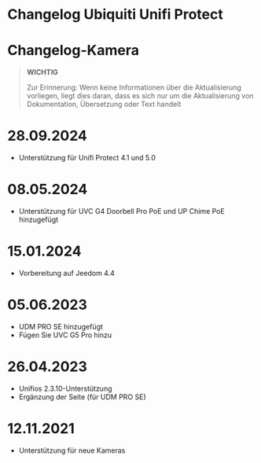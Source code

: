 # Changelog Ubiquiti Unifi Protect

# Changelog-Kamera

>**WICHTIG**
>
>Zur Erinnerung: Wenn keine Informationen über die Aktualisierung vorliegen, liegt dies daran, dass es sich nur um die Aktualisierung von Dokumentation, Übersetzung oder Text handelt

# 28.09.2024

- Unterstützung für Unifi Protect 4.1 und 5.0

# 08.05.2024

- Unterstützung für UVC G4 Doorbell Pro PoE und UP Chime PoE hinzugefügt

# 15.01.2024

- Vorbereitung auf Jeedom 4.4

# 05.06.2023

- UDM PRO SE hinzugefügt
- Fügen Sie UVC G5 Pro hinzu

# 26.04.2023

- Unifios 2.3.10-Unterstützung
- Ergänzung der Seite (für UDM PRO SE)

# 12.11.2021

- Unterstützung für neue Kameras
